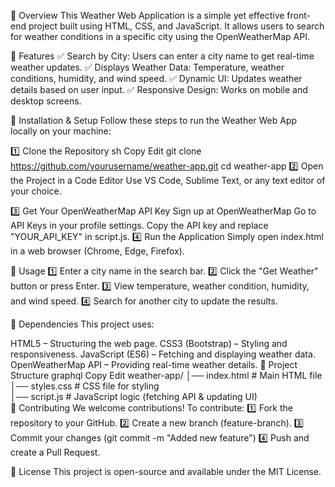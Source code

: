 📌 Overview
This Weather Web Application is a simple yet effective front-end project built using HTML, CSS, and JavaScript. It allows users to search for weather conditions in a specific city using the OpenWeatherMap API.

🌟 Features
✅ Search by City: Users can enter a city name to get real-time weather updates.
✅ Displays Weather Data: Temperature, weather conditions, humidity, and wind speed.
✅ Dynamic UI: Updates weather details based on user input.
✅ Responsive Design: Works on mobile and desktop screens.

📌 Installation & Setup
Follow these steps to run the Weather Web App locally on your machine:

1️⃣ Clone the Repository
sh
Copy
Edit
git clone https://github.com/yourusername/weather-app.git
cd weather-app
2️⃣ Open the Project in a Code Editor
Use VS Code, Sublime Text, or any text editor of your choice.

3️⃣ Get Your OpenWeatherMap API Key
Sign up at OpenWeatherMap
Go to API Keys in your profile settings.
Copy the API key and replace "YOUR_API_KEY" in script.js.
4️⃣ Run the Application
Simply open index.html in a web browser (Chrome, Edge, Firefox).

📌 Usage
1️⃣ Enter a city name in the search bar.
2️⃣ Click the "Get Weather" button or press Enter.
3️⃣ View temperature, weather condition, humidity, and wind speed.
4️⃣ Search for another city to update the results.

📌 Dependencies
This project uses:

HTML5 – Structuring the web page.
CSS3 (Bootstrap) – Styling and responsiveness.
JavaScript (ES6) – Fetching and displaying weather data.
OpenWeatherMap API – Providing real-time weather details.
📌 Project Structure
graphql
Copy
Edit
weather-app/
│── index.html        # Main HTML file  
│── styles.css        # CSS file for styling  
│── script.js         # JavaScript logic (fetching API & updating UI)  
📌 Contributing
We welcome contributions! To contribute:
1️⃣ Fork the repository to your GitHub.
2️⃣ Create a new branch (feature-branch).
3️⃣ Commit your changes (git commit -m "Added new feature")
4️⃣ Push and create a Pull Request.

📌 License
This project is open-source and available under the MIT License.

